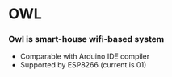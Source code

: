 # OWL

### Owl is smart-house wifi-based system

- Comparable with Arduino IDE compiler
- Supported by ESP8266 (current is 01)
